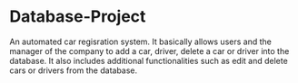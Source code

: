 # Database-Project
An automated car regisration system. It basically allows users and the manager of the company to add a car, driver, delete a car or driver into the database. It also includes additional functionalities such as edit and delete cars or drivers from the database.
